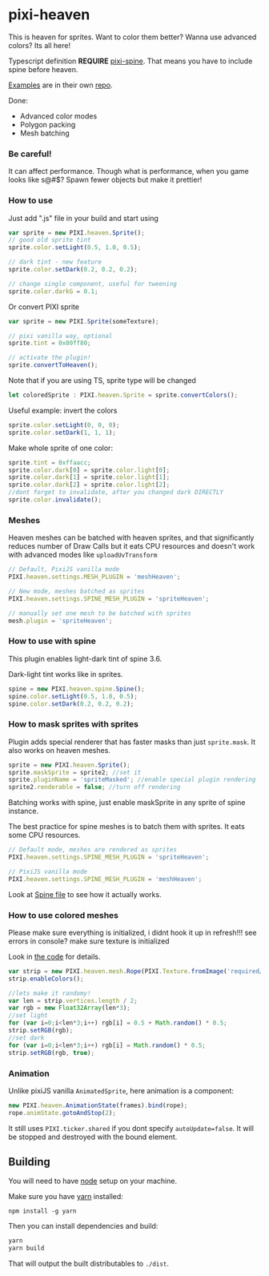 # pixi-heaven

This is heaven for sprites. Want to color them better? Wanna use advanced colors? Its all here!

Typescript definition **REQUIRE** [pixi-spine](https://github.com/pixijs/pixi-spine). That means you have to include spine before heaven.

[Examples](https://gameofbombs.github.io/examples-heaven/#/basics/basic.js) are in their own [repo](https://github.com/gameofbombs/examples-heaven/).  

Done:

* Advanced color modes
* Polygon packing
* Mesh batching

### Be careful!

It can affect performance. 
Though what is performance, when you game looks like s@#$? 
Spawn fewer objects but make it prettier!

### How to use

Just add ".js" file in your build and start using

```js
var sprite = new PIXI.heaven.Sprite();
// good old sprite tint
sprite.color.setLight(0.5, 1.0, 0.5);

// dark tint - new feature
sprite.color.setDark(0.2, 0.2, 0.2);

// change single component, useful for tweening
sprite.color.darkG = 0.1;
```

Or convert PIXI sprite

```js
var sprite = new PIXI.Sprite(someTexture);

// pixi vanilla way, optional
sprite.tint = 0x80ff80;

// activate the plugin!
sprite.convertToHeaven();
```

Note that if you are using TS, sprite type will be changed

```ts
let coloredSprite : PIXI.heaven.Sprite = sprite.convertColors();
```

Useful example: invert the colors

```js
sprite.color.setLight(0, 0, 0);
sprite.color.setDark(1, 1, 1);
```

Make whole sprite of one color:

```js
sprite.tint = 0xffaacc;
sprite.color.dark[0] = sprite.color.light[0];
sprite.color.dark[1] = sprite.color.light[1];
sprite.color.dark[2] = sprite.color.light[2];
//dont forget to invalidate, after you changed dark DIRECTLY
sprite.color.invalidate();
```

### Meshes

Heaven meshes can be batched with heaven sprites, 
and that significantly reduces number of Draw Calls but it eats CPU resources and doesn't work 
with advanced modes like `uploadUvTransform`

```js
// Default, PixiJS vanilla mode
PIXI.heaven.settings.MESH_PLUGIN = 'meshHeaven';

// New mode, meshes batched as sprites
PIXI.heaven.settings.SPINE_MESH_PLUGIN = 'spriteHeaven';

// manually set one mesh to be batched with sprites
mesh.plugin = 'spriteHeaven';
```

### How to use with spine

This plugin enables light-dark tint of spine 3.6.

Dark-light tint works like in sprites.

```js
spine = new PIXI.heaven.spine.Spine();
spine.color.setLight(0.5, 1.0, 0.5);
spine.color.setDark(0.2, 0.2, 0.2);
```

### How to mask sprites with sprites

Plugin adds special renderer that has faster masks than just `sprite.mask`. It also works on heaven meshes.

```js
sprite = new PIXI.heaven.Sprite();
sprite.maskSprite = sprite2; //set it
sprite.pluginName = 'spriteMasked'; //enable special plugin rendering
sprite2.renderable = false; //turn off rendering
```

Batching works with spine, just enable maskSprite in any sprite of spine instance.

The best practice for spine meshes is to batch them with sprites. It eats some CPU resources.

```js
// Default mode, meshes are rendered as sprites
PIXI.heaven.settings.SPINE_MESH_PLUGIN = 'spriteHeaven';

// PixiJS vanilla mode
PIXI.heaven.settings.SPINE_MESH_PLUGIN = 'meshHeaven';
```

Look at [Spine file](https://github.com/gameofbombs/pixi-heaven/blob/master/src/z_spine/Spine.ts) to see 
how it actually works. 

### How to use colored meshes

Please make sure everything is initialized, i didnt hook it up in refresh!!!
see errors in console? make sure texture is initialized

Look in [the code](https://github.com/gameofbombs/pixi-heaven/blob/master/src/mesh/00_Mesh.ts#L342) for details.

```js
var strip = new PIXI.heaven.mesh.Rope(PIXI.Texture.fromImage('required/assets/snake.png'), 25, 2, 0);
strip.enableColors();

//lets make it randomy!
var len = strip.vertices.length / 2;
var rgb = new Float32Array(len*3);
//set light
for (var i=0;i<len*3;i++) rgb[i] = 0.5 + Math.random() * 0.5;
strip.setRGB(rgb);
//set dark
for (var i=0;i<len*3;i++) rgb[i] = Math.random() * 0.5;
strip.setRGB(rgb, true);
```

### Animation

Unlike pixiJS vanilla  `AnimatedSprite`, here animation is a component:

```js
new PIXI.heaven.AnimationState(frames).bind(rope);
rope.animState.gotoAndStop(2);
```

It still uses `PIXI.ticker.shared` if you dont specify `autoUpdate=false`. 
It will be stopped and destroyed with the bound element.

## Building

You will need to have [node][node] setup on your machine.

Make sure you have [yarn][yarn] installed:

    npm install -g yarn

Then you can install dependencies and build:

```bash
yarn
yarn build
```

That will output the built distributables to `./dist`.

[node]:             https://nodejs.org/
[typescript]:       https://www.typescriptlang.org/
[yarn]:             https://yarnpkg.com
